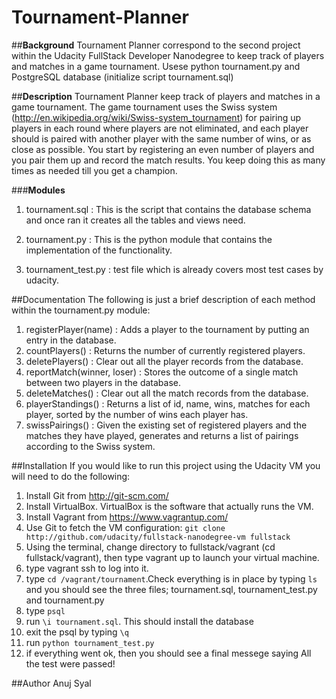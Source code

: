 # **Tournament-Planner**

##**Background**
Tournament Planner correspond to the second project within the Udacity FullStack Developer Nanodegree  to keep track of players and matches in a game tournament.
Usese python tournament.py and PostgreSQL database (initialize script tournament.sql)


##**Description**
Tournament Planner keep track of players and matches in a game tournament.
The game tournament uses the Swiss system (http://en.wikipedia.org/wiki/Swiss-system_tournament) for pairing up players in each round where players are not eliminated, and each player should is paired with another player with the same number of wins, or as close as possible. You start by registering an even number of players and you pair them up and record the match results. You keep doing this as many times as needed till you get a champion.

###**Modules**
1. tournament.sql :  This is the script that contains the database schema and once ran it creates all the tables and views need.
2. tournament.py : This is the python module that contains the implementation of the functionality.

3. tournament_test.py :  test file which is already covers most test cases by udacity.

##Documentation
The following is just a brief description of each method within the tournament.py  module:

1. registerPlayer(name) : Adds a player to the tournament by putting an entry in the database.
2. countPlayers() : Returns the number of currently registered players.
3. deletePlayers() : Clear out all the player records from the database.
4. reportMatch(winner, loser) : Stores the outcome of a single match between two players in the database.
5. deleteMatches() : Clear out all the match records from the database.
6. playerStandings() : Returns a list of id, name, wins, matches for each player, sorted by the number of wins each player has.
7. swissPairings() : Given the existing set of registered players and the matches they have played, generates and returns a list of pairings according to the Swiss system.

##Installation
If you would like to run this project using the Udacity VM you will need to do the following: 

1. Install Git from http://git-scm.com/
2. Install VirtualBox. VirtualBox is the software that actually runs the VM. 
3. Install Vagrant from https://www.vagrantup.com/
4. Use Git to fetch the VM configuration: ``` git clone http://github.com/udacity/fullstack-nanodegree-vm fullstack ```
5. Using the terminal, change directory to fullstack/vagrant (cd fullstack/vagrant), then type vagrant up to launch your virtual machine. 
6. type vagrant ssh to log into it. 
7. type ```cd /vagrant/tournament```.Check everything is in place by typing ``` ls ``` and you should see the three files; tournament.sql, tournament_test.py and tournament.py
8. type ``` psql ```
9. run ``` \i tournament.sql ```. This should install the database
10. exit the psql by typing ``` \q ``` 
11. run ``` python tournament_test.py ```
12. if everything went ok, then you should see a final messege saying All the test were passed!


##Author
Anuj Syal
